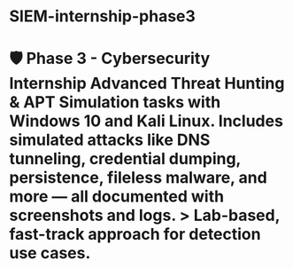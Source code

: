 # SIEM-internship-phase3
# 🛡️ Phase 3 - Cybersecurity Internship  Advanced Threat Hunting &amp; APT Simulation tasks with Windows 10 and Kali Linux.   Includes simulated attacks like DNS tunneling, credential dumping, persistence, fileless malware, and more — all documented with screenshots and logs.  > Lab-based, fast-track approach for detection use cases.

